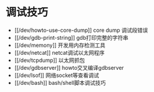 # 调试技巧

* [[/dev/howto-use-core-dump]] core dump 调试段错误
* [[/dev/gdb-print-string]] gdb打印完整的字符串
* [[/dev/memony]] 开发用内存检测工具
* [[/dev/netcat]] netcat调试以太网程序
* [[/dev/tcpdump]] 以太网抓包
* [[/dev/gdbserver]] howto交叉编译gdbserver
* [[/dev/lsof]] 网络socket等查看调试
* [[/dev/bash]] bash/shell脚本调试技巧